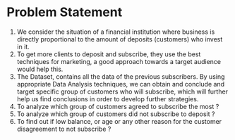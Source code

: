 # Problem Statement 

1) We consider the situation of a financial institution where business is directly proportional to the amount of deposits (customers) who invest in it.
2) To get more clients to deposit and subscribe, they use the best techniques for marketing, a good approach towards a target audience would help this.
3) The Dataset, contains all the data of the previous subscribers. By using appropriate Data Analysis techniques, we can obtain and conclude and target specific group of customers who will subscribe, which will further help us find conclusions in order to develop further strategies.
4) To analyze which group of customers agreed to subscribe the most ?
5) To analyze which group of customers did not subscribe to deposit ?
6) To find out if low balance, or age or any other reason for the customer disagreement to not subscribe ?

